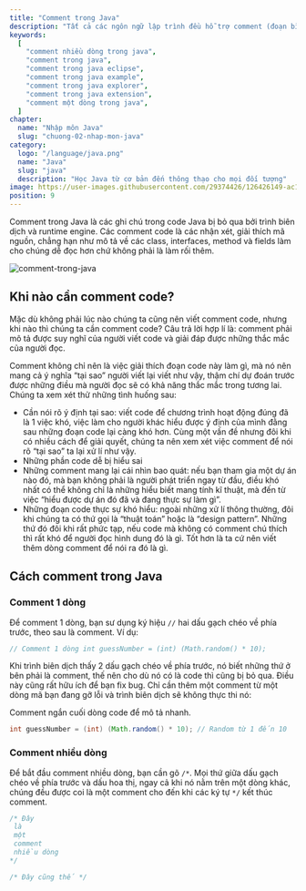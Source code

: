 ```yaml
---
title: "Comment trong Java"
description: "Tất cả các ngôn ngữ lập trình đều hỗ trợ comment (đoạn bình luận chỉ để hiển thị, cung câp thêm thông tin sẽ bị trình biên dịch bỏ qua) và trong Java cũng vậy, bài này chúng ta sẽ cùng nhau tìm hiểu comment trong java"
keywords:
  [
    "comment nhiều dòng trong java",
    "comment trong java",
    "comment trong java eclipse",
    "comment trong java example",
    "comment trong java explorer",
    "comment trong java extension",
    "comment một dòng trong java",
  ]
chapter:
  name: "Nhập môn Java"
  slug: "chuong-02-nhap-mon-java"
category:
  logo: "/language/java.png"
  name: "Java"
  slug: "java"
  description: "Học Java từ cơ bản đến thông thạo cho mọi đối tượng"
image: https://user-images.githubusercontent.com/29374426/126426149-ac16a161-b637-44a5-ba1f-18892453c095.png
position: 9
---
```


Comment trong Java là các ghi chú trong code Java bị bỏ qua bởi trình biên dịch và runtime engine. Các comment code là các nhận xét, giải thích mã nguồn, chẳng hạn như mô tả về các class, interfaces, method và fields làm cho chúng dễ đọc hơn chứ không phải là làm rối thêm.

![comment-trong-java](https://user-images.githubusercontent.com/29374426/126426149-ac16a161-b637-44a5-ba1f-18892453c095.png)

## Khi nào cần comment code?

Mặc dù không phải lúc nào chúng ta cũng nên viết comment code, nhưng khi nào thì chúng ta cần comment code? Câu trả lời hợp lí là: comment phải mô tả được suy nghĩ của người viết code và giải đáp được những thắc mắc của người đọc.

Comment không chỉ nên là việc giải thích đoạn code này làm gì, mà nó nên mang cả ý nghĩa “tại sao” người viết lại viết như vậy, thậm chí dự đoán trước được những điều mà người đọc sẽ có khả năng thắc mắc trong tương lai. Chúng ta xem xét thử những tình huống sau:

- Cần nói rõ ý định tại sao: viết code để chương trình hoạt động đúng đã là 1 việc khó, việc làm cho người khác hiểu được ý định của mình đằng sau những đoạn code lại càng khó hơn. Cùng một vấn đề nhưng đôi khi có nhiều cách để giải quyết, chúng ta nên xem xét việc comment để nói rõ “tại sao” ta lại xử lí như vậy.
- Những phần code dễ bị hiểu sai
- Những comment mang lại cái nhìn bao quát: nếu bạn tham gia một dự án nào đó, mà bạn không phải là người phát triển ngay từ đầu, điều khó nhất có thể không chỉ là những hiểu biết mang tính kĩ thuật, mà đến từ việc “hiểu được dự án đó đã và đang thực sự làm gì”.
- Những đoạn code thực sự khó hiểu: ngoài những xử lí thông thường, đôi khi chúng ta có thứ gọi là “thuật toán” hoặc là “design pattern”. Những thứ đó đôi khi rất phức tạp, nếu code mà không có comment chú thích thì rất khó để người đọc hình dung đó là gì. Tốt hơn là ta cứ nên viết thêm dòng comment để nói ra đó là gì.

## Cách comment trong Java

### Comment 1 dòng

Để comment 1 dòng, bạn sư dụng ký hiệu `//` hai dấu gạch chéo về phía trước, theo sau là comment. Ví dụ:

```java
// Comment 1 dòng int guessNumber = (int) (Math.random() * 10);
```

Khi trình biên dịch thấy 2 dấu gạch chéo về phía trước, nó biết những thứ ở bên phải là comment, thế nên cho dù nó có là code thì cũng bị bỏ qua. Điều này cũng rất hữu ích để bạn fix bug. Chỉ cần thêm một comment từ một dòng mã bạn đang gỡ lỗi và trình biên dịch sẽ không thực thi nó:

Comment ngắn cuối dòng code để mô tả nhanh.

<div class="example"></div>

```java
int guessNumber = (int) (Math.random() * 10); // Random từ 1 đến 10
```

### Comment nhiều dòng

Để bắt đầu comment nhiều dòng, bạn cần gõ `/*`. Mọi thứ giữa dấu gạch chéo về phía trước và dấu hoa thị, ngay cả khi nó nằm trên một dòng khác, chúng đều được coi là một comment cho đến khi các ký tự `*/` kết thúc comment.

```java
/* Đây
 là
 một
 comment
 nhiều dòng
*/

/* Đây cũng thế */
```
